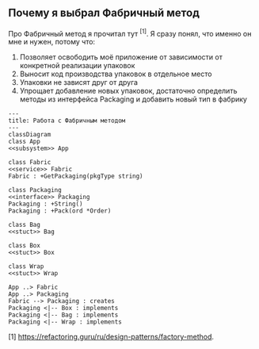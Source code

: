 ## Почему я выбрал Фабричный метод

Про Фабричный метод я прочитал тут <sup>[1]</sup>.
Я сразу понял, что именно он мне и нужен, потому что:

1. Позволяет освободить моё приложение от зависимости от конкретной реализации упаковок
2. Выносит код производства упаковок в отдельное место
3. Упаковки не зависят друг от друга
4. Упрощает добавление новых упаковок, достаточно определить методы из интерфейса Packaging и добавить новый тип в фабрику

```mermaid
---
title: Работа с Фабричным методом
---
classDiagram
class App
<<subsystem>> App

class Fabric
<<service>> Fabric
Fabric : +GetPackaging(pkgType string)

class Packaging
<<interface>> Packaging
Packaging : +String()
Packaging : +Pack(ord *Order)

class Bag
<<stuct>> Bag

class Box
<<stuct>> Box

class Wrap
<<stuct>> Wrap

App ..> Fabric
App ..> Packaging
Fabric --> Packaging : creates
Packaging <|-- Box : implements
Packaging <|-- Bag : implements
Packaging <|-- Wrap : implements
```

[1] https://refactoring.guru/ru/design-patterns/factory-method.